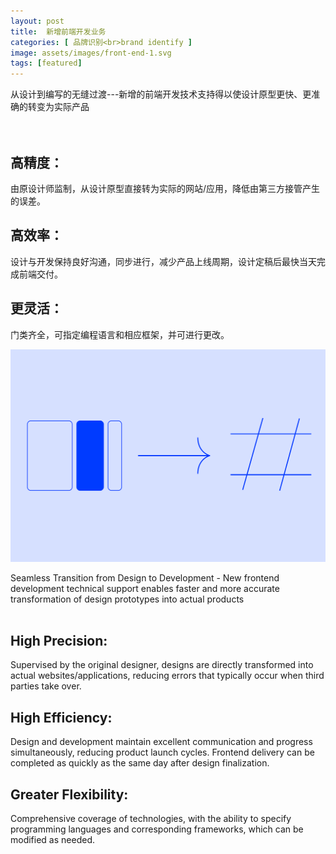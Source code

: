 ```yaml
---
layout: post
title:  新增前端开发业务
categories: [ 品牌识别<br>brand identify ]
image: assets/images/front-end-1.svg
tags: [featured]
---
```


从设计到编写的无缝过渡---新增的前端开发技术支持得以使设计原型更快、更准确的转变为实际产品
<br><br><br>
## 高精度：
由原设计师监制，从设计原型直接转为实际的网站/应用，降低由第三方接管产生的误差。
## 高效率：
设计与开发保持良好沟通，同步进行，减少产品上线周期，设计定稿后最快当天完成前端交付。

## 更灵活：
门类齐全，可指定编程语言和相应框架，并可进行更改。
  
![](/assets/images/front-end-2.svg)

Seamless Transition from Design to Development - New frontend development technical support enables faster and more accurate transformation of design prototypes into actual products
<br><br>
## High Precision:
Supervised by the original designer, designs are directly transformed into actual websites/applications, reducing errors that typically occur when third parties take over.
## High Efficiency:
Design and development maintain excellent communication and progress simultaneously, reducing product launch cycles. Frontend delivery can be completed as quickly as the same day after design finalization.
## Greater Flexibility:
Comprehensive coverage of technologies, with the ability to specify programming languages and corresponding frameworks, which can be modified as needed.


